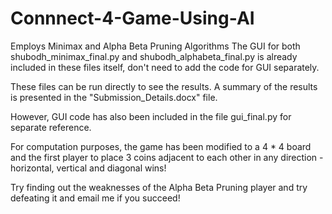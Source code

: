 # Connnect-4-Game-Using-AI
Employs Minimax and Alpha Beta Pruning Algorithms
The GUI for both shubodh_minimax_final.py and shubodh_alphabeta_final.py is already included in these files itself, don't need to add the code for GUI separately. 

These files can be run directly to see the results. A summary of the results is presented in the "Submission_Details.docx" file.

However, GUI code has also been included in the file gui_final.py for separate reference.


For computation purposes, the game has been modified to a 4 * 4 board and the first player to place 3 coins adjacent to each other in any direction - horizontal, vertical and diagonal wins! 

Try finding out the weaknesses of the Alpha Beta Pruning player and try defeating it and email me if you succeed! 


